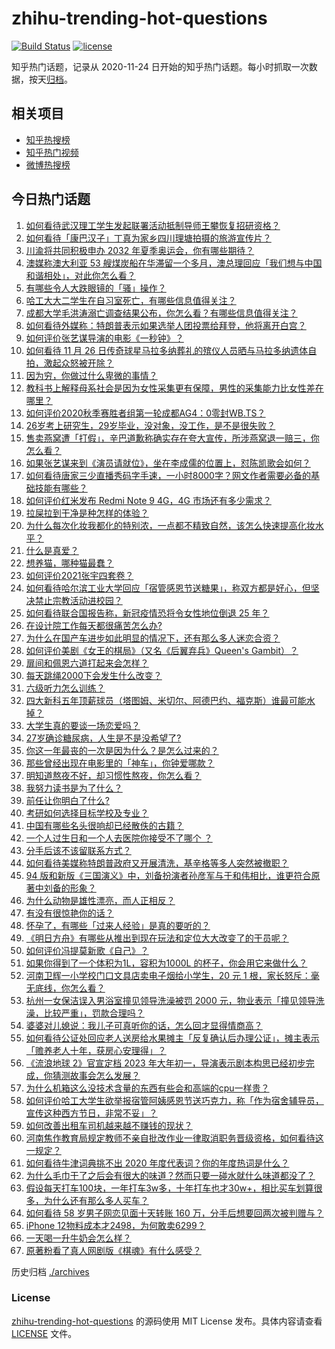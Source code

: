 # zhihu-trending-hot-questions

[![Build Status](https://github.com/justjavac/zhihu-trending-hot-questions/workflows/ci/badge.svg?branch=master)](https://github.com/justjavac/zhihu-trending-hot-questions/actions)
[![license](https://img.shields.io/github/license/justjavac/zhihu-trending-hot-questions)](https://github.com/justjavac/zhihu-trending-hot-questions/blob/master/LICENSE)

知乎热门话题，记录从 2020-11-24 日开始的知乎热门话题。每小时抓取一次数据，按天[归档](./archives)。

## 相关项目

- [知乎热搜榜](https://github.com/justjavac/zhihu-trending-top-search)
- [知乎热门视频](https://github.com/justjavac/zhihu-trending-hot-video)
- [微博热搜榜](https://github.com/justjavac/weibo-trending-hot-search)

## 今日热门话题

<!-- BEGIN -->
<!-- 最后更新时间 Sat Nov 28 2020 06:01:27 GMT+0800 (CST) -->
1. [如何看待武汉理工学生发起联署活动抵制导师王攀恢复招研资格？](https://www.zhihu.com/question/432207501)
1. [如何看待「康巴汉子」丁真为家乡四川理塘拍摄的旅游宣传片？](https://www.zhihu.com/question/432035858)
1. [川渝将共同积极申办 2032 年夏季奥运会，你有哪些期待？](https://www.zhihu.com/question/432245034)
1. [澳媒称澳大利亚 53 艘煤炭船在华滞留一个多月，澳总理回应「我们想与中国和谐相处」，对此你怎么看？](https://www.zhihu.com/question/432238606)
1. [有哪些令人大跌眼镜的「骚」操作？](https://www.zhihu.com/question/431045341)
1. [哈工大大二学生在自习室死亡，有哪些信息值得关注？](https://www.zhihu.com/question/431952602)
1. [成都大学毛洪涛溺亡调查结果公布，你怎么看？有哪些信息值得关注？](https://www.zhihu.com/question/432244987)
1. [如何看待外媒称：特朗普表示如果选举人团投票给拜登，他将离开白宫？](https://www.zhihu.com/question/432193913)
1. [如何评价张艺谋导演的电影《一秒钟》？](https://www.zhihu.com/question/284643087)
1. [如何看待 11 月 26 日传奇球星马拉多纳葬礼的殡仪人员晒与马拉多纳遗体自拍，激起众怒被开除？](https://www.zhihu.com/question/432200786)
1. [因为穷，你做过什么卑微的事情？](https://www.zhihu.com/question/421158576)
1. [教科书上解释母系社会是因为女性采集更有保障，男性的采集能力比女性差在哪里？](https://www.zhihu.com/question/431627014)
1. [如何评价2020秋季赛胜者组第一轮成都AG4：0零封WB.TS？](https://www.zhihu.com/question/432301070)
1. [26岁考上研究生，29岁毕业，没对象，没工作，是不是很失败？](https://www.zhihu.com/question/28369809)
1. [售卖燕窝遭「打假」，辛巴道歉称确实存在夸大宣传，所涉燕窝退一赔三，你怎么看？](https://www.zhihu.com/question/432287360)
1. [如果张艺谋来到《演员请就位》，坐在李成儒的位置上，怼陈凯歌会如何？](https://www.zhihu.com/question/427904800)
1. [如何看待唐家三少直播秀码字手速，一小时8000字？网文作者需要必备的基础技能有哪些？](https://www.zhihu.com/question/432302960)
1. [如何评价红米发布 Redmi Note 9 4G，4G 市场还有多少需求？](https://www.zhihu.com/question/432160410)
1. [拉屎拉到干净是种怎样的体验？](https://www.zhihu.com/question/59725811)
1. [为什么每次化妆我都化的特别浓，一点都不精致自然，该怎么快速提高化妆水平？](https://www.zhihu.com/question/428019867)
1. [什么是真爱？](https://www.zhihu.com/question/20106521)
1. [想养猫，哪种猫最蠢？](https://www.zhihu.com/question/424906246)
1. [如何评价2021张宇四套卷？](https://www.zhihu.com/question/431587375)
1. [如何看待哈尔滨工业大学回应「宿管感恩节送糖果」，称双方都是好心，但坚决禁止宗教活动进校园？](https://www.zhihu.com/question/432196540)
1. [如何看待联合国报告称，新冠疫情恐将令女性地位倒退 25 年？](https://www.zhihu.com/question/432196776)
1. [在设计院工作每天都很痛苦怎么办?](https://www.zhihu.com/question/429167206)
1. [为什么在国产车进步如此明显的情况下，还有那么多人迷恋合资？](https://www.zhihu.com/question/359491361)
1. [如何评价美剧《女王的棋局》（又名《后翼弃兵》Queen's Gambit）？](https://www.zhihu.com/question/425416775)
1. [扉间和佩恩六道打起来会怎样？](https://www.zhihu.com/question/430221530)
1. [每天跳绳2000下会发生什么改变？](https://www.zhihu.com/question/295812047)
1. [六级听力怎么训练？](https://www.zhihu.com/question/29649329)
1. [四大新科五年顶薪球员（塔图姆、米切尔、阿德巴约、福克斯）谁最可能水掉？](https://www.zhihu.com/question/432125653)
1. [大学生真的要谈一场恋爱吗？](https://www.zhihu.com/question/427969824)
1. [27岁确诊糖尿病，人生是不是没希望了?](https://www.zhihu.com/question/426991242)
1. [你这一年最丧的一次是因为什么？是怎么过来的？](https://www.zhihu.com/question/431950922)
1. [那些曾经出现在电影里的「神车」，你钟爱哪款？](https://www.zhihu.com/question/432247074)
1. [明知道熬夜不好，却习惯性熬夜，你怎么看？](https://www.zhihu.com/question/65902794)
1. [我努力读书是为了什么？](https://www.zhihu.com/question/430328933)
1. [前任让你明白了什么?](https://www.zhihu.com/question/404611519)
1. [考研如何选择目标学校及专业？](https://www.zhihu.com/question/31000102)
1. [中国有哪些名头很响却已经散佚的古籍？](https://www.zhihu.com/question/26049905)
1. [一个人过生日和一个人去医院你接受不了哪个 ？](https://www.zhihu.com/question/422932336)
1. [分手后该不该留联系方式？](https://www.zhihu.com/question/430885996)
1. [如何看待美媒称特朗普政府又开展清洗，基辛格等多人突然被撤职？](https://www.zhihu.com/question/432202806)
1. [94 版和新版《三国演义》中，刘备扮演者孙彦军与于和伟相比，谁更符合原著中刘备的形象？](https://www.zhihu.com/question/30186921)
1. [为什么动物是雄性漂亮，而人正相反？](https://www.zhihu.com/question/431261008)
1. [有没有很惊艳你的话？](https://www.zhihu.com/question/431276841)
1. [怀孕了，有哪些「过来人经验」是真的要听的？](https://www.zhihu.com/question/403070174)
1. [《明日方舟》有哪些从推出到现在玩法和定位大大改变了的干员呢？](https://www.zhihu.com/question/431021030)
1. [如何评价冯提莫新歌《自己》？](https://www.zhihu.com/question/432077711)
1. [如果你得到了一个体积为1L，容积为1000L 的杯子，你会用它来做什么？](https://www.zhihu.com/question/431185261)
1. [河南卫辉一小学校门口文具店卖电子烟给小学生，20 元 1 根，家长怒斥：毫无底线，你怎么看？](https://www.zhihu.com/question/432069100)
1. [杭州一女保洁误入男浴室撞见领导洗澡被罚 2000 元，物业表示「撞见领导洗澡，比较严重」，罚款合理吗？](https://www.zhihu.com/question/432092160)
1. [婆婆对儿媳说：我儿子可真听你的话，怎么回才显得情商高？](https://www.zhihu.com/question/431787513)
1. [如何看待公证处回应老人送房给水果摊主「反复确认后办理公证」，摊主表示「赡养老人十年，获房心安理得」？](https://www.zhihu.com/question/432060850)
1. [《流浪地球 2》官宣定档 2023 年大年初一，导演表示剧本构思已经初步完成，你猜测故事会怎么发展？](https://www.zhihu.com/question/432161529)
1. [为什么机箱这么没技术含量的东西有些会和高端的cpu一样贵？](https://www.zhihu.com/question/59240026)
1. [如何评价哈工大学生欲举报宿管阿姨感恩节送巧克力，称「作为宿舍辅导员，宣传这种西方节日，非常不妥」？](https://www.zhihu.com/question/432119474)
1. [如何改善出租车司机越来越不赚钱的现状？](https://www.zhihu.com/question/432136728)
1. [河南焦作教育局规定教师不亲自批改作业一律取消职务晋级资格，如何看待这一规定？](https://www.zhihu.com/question/432048707)
1. [如何看待牛津词典挑不出 2020 年度代表词？你的年度热词是什么？](https://www.zhihu.com/question/431927461)
1. [为什么毛巾干了之后会有很大的味道？然而只要一碰水就什么味道都没了？](https://www.zhihu.com/question/46804000)
1. [假设每天打车100块，一年打车3w多，十年打车也才30w+，相比买车划算很多，为什么还有那么多人买车？](https://www.zhihu.com/question/407652302)
1. [如何看待 58 岁男子网恋见面十天转账 160 万，分手后想要回两次被判赠与？](https://www.zhihu.com/question/432200591)
1. [iPhone 12物料成本才2498，为何敢卖6299？](https://www.zhihu.com/question/431958623)
1. [一天喝一升牛奶会怎么样？](https://www.zhihu.com/question/21819343)
1. [原著粉看了真人网剧版《棋魂》有什么感受？](https://www.zhihu.com/question/427629264)
<!-- END -->

历史归档 [./archives](./archives)

### License

[zhihu-trending-hot-questions](https://github.com/justjavac/zhihu-trending-hot-questions) 的源码使用 MIT License 发布。具体内容请查看 [LICENSE](./LICENSE) 文件。
